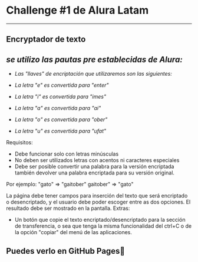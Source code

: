 # Challenge #1 de Alura Latam
___
## Encryptador de texto

## _se utilizo las pautas pre establecidas de Alura:_

- *Las "llaves" de encriptación que utilizaremos son las siguientes:*

- *La letra "e" es convertida para "enter"*
- *La letra "i" es convertida para "imes"*
- *La letra "a" es convertida para "ai"*
- *La letra "o" es convertida para "ober"*
- *La letra "u" es convertida para "ufat"*

Requisitos:
- Debe funcionar solo con letras minúsculas
- No deben ser utilizados letras con acentos ni caracteres especiales
- Debe ser posible convertir una palabra para la versión encriptada también devolver una palabra encriptada para su versión original.

Por ejemplo:
"gato" => "gaitober"
gaitober" => "gato"

La página debe tener campos para
inserción del texto que será encriptado o desencriptado, y el usuario debe poder escoger entre as dos opciones.
El resultado debe ser mostrado en la pantalla.
Extras:
- Un botón que copie el texto encriptado/desencriptado para la sección de transferencia, o sea que tenga la misma funcionalidad del ctrl+C o de la opción "copiar" del menú de las aplicaciones.

## Puedes verlo en GitHub Pages🙂

